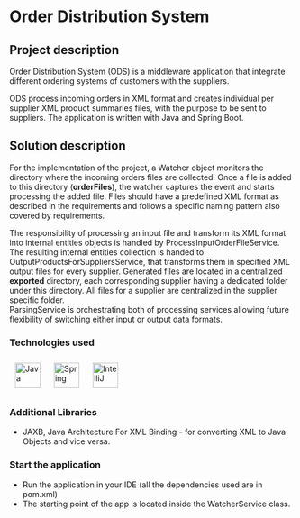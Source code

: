 # Order Distribution System

## Project description

Order Distribution System (ODS) is a middleware application that integrate different ordering systems of customers with the suppliers.

ODS process incoming orders in XML format and creates individual per supplier XML product summaries files, with the purpose to be sent to suppliers.
The application is written with Java and Spring Boot.

## Solution description

For the implementation of the project, a Watcher object monitors the directory where the incoming orders files are collected.
Once a file is added to this directory (**orderFiles**), the watcher captures the event and starts processing the added file. Files should have a predefined XML format as described in the requirements and follows a specific naming pattern also covered by requirements. 

The responsibility of processing an input file and transform its XML format into internal entities objects is handled by ProcessInputOrderFileService. 
The resulting internal entities collection is handed to OutputProductsForSuppliersService, that transforms them in specified XML output files for every supplier. Generated files are located in a centralized **exported** directory, each corresponding supplier having a dedicated folder under this directory. All files for a supplier are centralized in the supplier specific folder.    
ParsingService is orchestrating both of processing services allowing future flexibility of switching either input or output data formats.

### Technologies used

<div >

<img style="margin: 10px" src="https://img.icons8.com/color/48/000000/java-coffee-cup-logo.png" alt="Java" height="45"/>

<img style="margin: 10px" src="https://du0ulnyus7r80.cloudfront.net/wp-content/uploads/2020/02/spring-boot-logo-png-4-transparent.png" alt="Spring" height="45" />

<img style="margin: 10px" src="https://upload.wikimedia.org/wikipedia/commons/thumb/9/9c/IntelliJ_IDEA_Icon.svg/1200px-IntelliJ_IDEA_Icon.svg.png" alt="IntelliJ" height="45"/>
</div>


### Additional Libraries

- JAXB, Java Architecture For XML Binding - for converting XML to Java Objects and vice versa.

### Start the application

- Run the application in your IDE (all the dependencies used are in pom.xml)
- The starting point of the app is located inside the WatcherService class.
